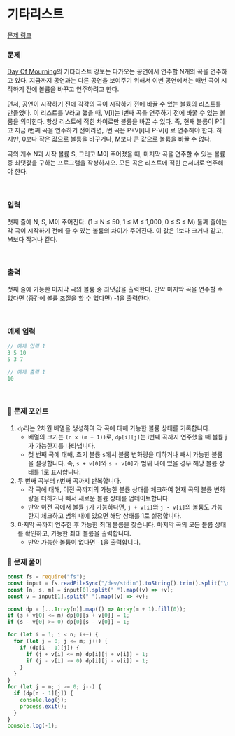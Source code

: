 # 기타리스트

[문제 링크](https://www.acmicpc.net/problem/1495)

### 문제

[Day Of Mourning](https://www.facebook.com/dayofmourningmetal)의 기타리스트 강토는 다가오는 공연에서 연주할 N개의 곡을 연주하고 있다. 지금까지 공연과는 다른 공연을 보여주기 위해서 이번 공연에서는 매번 곡이 시작하기 전에 볼륨을 바꾸고 연주하려고 한다.

먼저, 공연이 시작하기 전에 각각의 곡이 시작하기 전에 바꿀 수 있는 볼륨의 리스트를 만들었다. 이 리스트를 V라고 했을 때, V[i]는 i번째 곡을 연주하기 전에 바꿀 수 있는 볼륨을 의미한다. 항상 리스트에 적힌 차이로만 볼륨을 바꿀 수 있다. 즉, 현재 볼륨이 P이고 지금 i번째 곡을 연주하기 전이라면, i번 곡은 P+V[i]나 P-V[i] 로 연주해야 한다. 하지만, 0보다 작은 값으로 볼륨을 바꾸거나, M보다 큰 값으로 볼륨을 바꿀 수 없다.

곡의 개수 N과 시작 볼륨 S, 그리고 M이 주어졌을 때, 마지막 곡을 연주할 수 있는 볼륨 중 최댓값을 구하는 프로그램을 작성하시오. 모든 곡은 리스트에 적힌 순서대로 연주해야 한다.

<br/>

### 입력

첫째 줄에 N, S, M이 주어진다. (1 ≤ N ≤ 50, 1 ≤ M ≤ 1,000, 0 ≤ S ≤ M) 둘째 줄에는 각 곡이 시작하기 전에 줄 수 있는 볼륨의 차이가 주어진다. 이 값은 1보다 크거나 같고, M보다 작거나 같다.

<br/>

### 출력

첫째 줄에 가능한 마지막 곡의 볼륨 중 최댓값을 출력한다. 만약 마지막 곡을 연주할 수 없다면 (중간에 볼륨 조절을 할 수 없다면) -1을 출력한다.

<br/>

### 예제 입력

```jsx
// 예제 입력 1
3 5 10
5 3 7

// 예제 출력 1
10
```

<br/>

### 📕 문제 포인트

1. `dp`라는 2차원 배열을 생성하여 각 곡에 대해 가능한 볼륨 상태를 기록합니다.
   - 배열의 크기는 `(n x (m + 1))`로, `dp[i][j]`는 i번째 곡까지 연주했을 때 볼륨 j가 가능한지를 나타냅니다.
   - 첫 번째 곡에 대해, 초기 볼륨 s에서 볼륨 변화량을 더하거나 빼서 가능한 볼륨을 설정합니다. 즉, `s + v[0]`와 `s - v[0]`가 범위 내에 있을 경우 해당 볼륨 상태를 1로 표시합니다.
2. 두 번째 곡부터 `n`번째 곡까지 반복합니다.
   - 각 곡에 대해, 이전 곡까지의 가능한 볼륨 상태를 체크하여 현재 곡의 볼륨 변화량을 더하거나 빼서 새로운 볼륨 상태를 업데이트합니다.
   - 만약 이전 곡에서 볼륨 `j`가 가능하다면, `j + v[i]`와 `j - v[i]`의 볼륨도 가능한지 체크하고 범위 내에 있으면 해당 상태를 1로 설정합니다.
3. 마지막 곡까지 연주한 후 가능한 최대 볼륨을 찾습니다. 마지막 곡의 모든 볼륨 상태를 확인하고, 가능한 최대 볼륨을 출력합니다.
   - 만약 가능한 볼륨이 없다면 `-1`을 출력합니다.

### 📝 문제 풀이

```js
const fs = require("fs");
const input = fs.readFileSync("/dev/stdin").toString().trim().split("\n");
const [n, s, m] = input[0].split(" ").map((v) => +v);
const v = input[1].split(" ").map((v) => +v);

const dp = [...Array(n)].map(() => Array(m + 1).fill(0));
if (s + v[0] <= m) dp[0][s + v[0]] = 1;
if (s - v[0] >= 0) dp[0][s - v[0]] = 1;

for (let i = 1; i < n; i++) {
  for (let j = 0; j <= m; j++) {
    if (dp[i - 1][j]) {
      if (j + v[i] <= m) dp[i][j + v[i]] = 1;
      if (j - v[i] >= 0) dp[i][j - v[i]] = 1;
    }
  }
}
for (let j = m; j >= 0; j--) {
  if (dp[n - 1][j]) {
    console.log(j);
    process.exit();
  }
}
console.log(-1);
```
